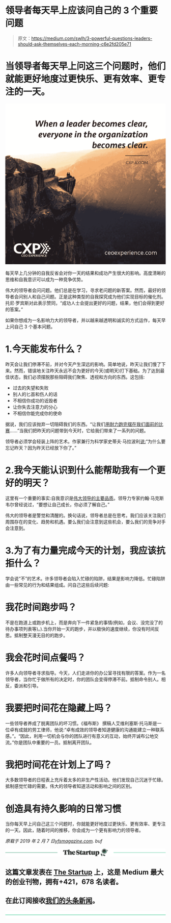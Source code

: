 # 领导者每天早上应该问自己的 3 个重要问题

> 原文：<https://medium.com/swlh/3-powerful-questions-leaders-should-ask-themselves-each-morning-c6e2fd205e71>

# 当领导者每天早上问这三个问题时，他们就能更好地度过更快乐、更有效率、更专注的一天。

![](img/3d3c7618babf2df08da183c175b487f9.png)

每天早上几分钟的自我反省会对你一天的结果和成功产生很大的影响。高度清晰的思维和自我意识可以成为一种竞争优势。

伟大的领导者会问问题。他们总是在学习，寻求老问题的新答案。然而，最好的领导者会问别人和自己问题。正是这种类型的自我探究成为他们实现目标的催化剂。托尼·罗宾斯对此表示赞同，“成功人士会提出更好的问题，结果，他们会得到更好的答案。”

如果你想成为一名影响力大的领导者，并以越来越透明和诚实的方式运作，每天早上问自己 3 个基本问题。

# 1.今天能发布什么？

昨天会让我们停滞不前，并对今天产生深远的影响。简单地说，昨天让我们慢了下来。然而，错误地关注昨天永远不会为更好的今天(或明天)打下基础。为了达到最佳状态，我们必须摆脱那些阻碍我们聚焦、透视和方向的东西。这包括:

*   过去的失望和失败
*   别人的匕首和伤人的话
*   不相信你成功的诋毁者
*   让你失去注意力的分心
*   不相信你能完成你的使命

据说，我们应该抛弃一切阻碍我们的东西。“让我们[用耐力跑完摆在我们面前的比赛](https://netbible.org/bible/Hebrews+12)……”当我们把昨天的问题带到今天时，它给我们带来了一系列的问题。

领导者必须学会轻装上阵的艺术。作家兼行为科学家史蒂夫·马拉波利[说:](https://www.goodreads.com/quotes/1152614-why-let-go-of-yesterday-because-yesterday-has-already-let)“为什么要忘记昨天？因为昨天已经放下你了。”

# 2.我今天能认识到什么能帮助我有一个更好的明天？

这里有一个重要的事实:自我意识是[伟大领导的主要品质](http://yfsmagazine.com/2019/01/08/four-smart-ways-business-leaders-can-prioritize-work-and-home-life/)。领导力专家约翰·马克斯韦尔曾经说过，“要想让自己成长，你必须了解自己。”

伟大的领导者是警觉和清醒的。换句话说，领导者总是在思考。我们应该关注我们周围存在的变化、趋势和机遇。要么我们会注意到这些机会，要么我们的竞争对手会注意到。

# 3.为了有力量完成今天的计划，我应该抗拒什么？

学会说“不”的艺术。许多领导者会陷入忙碌的陷阱，结果是影响力降低。忙碌陷阱由一些常见的行为和结果组成。问自己这些后续问题:

# 我花时间跑步吗？

不是在跑道上或跑步机上，而是奔向下一件紧急的事情(例如，会议、没完没了的待办事项列表等)。).当你开始一天的跑步，并以极快的速度继续，你没有时间反思。抵制整天漫无目的的跑步。

# 我会花时间点餐吗？

许多人向领导者寻求指导。今天，人们走进你的办公室寻找有限的答案。作为一名领导者，当你忙于做所有的决定时，你的团队会变得停滞不前。抵制命令别人。相反，委派和引导。

# 我要把时间花在隐藏上吗？

一些领导者养成了脱离团队的坏习惯。《福布斯》 撰稿人艾维利塞斯·托马斯是一位卓有成就的劳工律师，他说:“卓有成效的领导者知道健康的沟通能建立一种联系感。”。“因此，利用一切机会与你的团队进行有意义的互动，始终开诚布公地交流。”你是团队中重要的一员。抵制离开团队。

# 我把时间花在计划上了吗？

大多数领导者的日程表上充斥着太多的非生产性活动。他们发现自己沉迷于忙碌。抵制感觉忙碌的需要。伟大的领导者知道活动和影响之间的区别。

# 创造具有持久影响的日常习惯

当你每天早上问自己这三个问题时，你就能更好地度过更快乐、更有效率、更专注的一天。因此，随着时间的推移，你会成为一个更有影响力的领导者。

*原载于 2019 年 2 月 7 日*[*yfsmagazine.com*](http://yfsmagazine.com/2019/02/07/3-powerful-questions-leaders-should-ask-themselves-each-morning/)*. buf*

[![](img/308a8d84fb9b2fab43d66c117fcc4bb4.png)](https://medium.com/swlh)

## 这篇文章发表在 [The Startup](https://medium.com/swlh) 上，这是 Medium 最大的创业刊物，拥有+421，678 名读者。

## 在此订阅接收[我们的头条新闻](https://growthsupply.com/the-startup-newsletter/)。

[![](img/b0164736ea17a63403e660de5dedf91a.png)](https://medium.com/swlh)